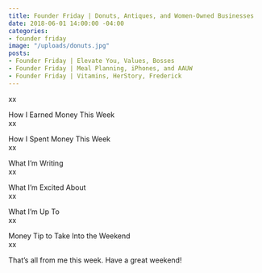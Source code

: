 ```yaml
---
title: Founder Friday | Donuts, Antiques, and Women-Owned Businesses
date: 2018-06-01 14:00:00 -04:00
categories:
- founder friday
image: "/uploads/donuts.jpg"
posts:
- Founder Friday | Elevate You, Values, Bosses
- Founder Friday | Meal Planning, iPhones, and AAUW
- Founder Friday | Vitamins, HerStory, Frederick
---
```


xx

How I Earned Money This Week\
xx

How I Spent Money This Week\
xx

What I’m Writing\
xx

What I’m Excited About\
xx

What I’m Up To\
xx

Money Tip to Take Into the Weekend\
xx

That’s all from me this week. Have a great weekend!